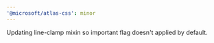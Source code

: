 ```yaml
---
'@microsoft/atlas-css': minor
---
```


Updating line-clamp mixin so important flag doesn't applied by default.
